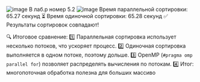 ![image](https://github.com/user-attachments/assets/7aaac8d7-58b7-4956-a0ab-c8f396da775c)
В лаб.р номер 5.2
![image](https://github.com/user-attachments/assets/a2413aa2-2045-4443-804e-79c3aa189681)
Время параллельной сортировки: 65.27 секунд
⏳ Время одиночной сортировки: 65.28 секунд
✅ Результаты сортировок совпадают!

🔍 Итоговое сравнение:
1️⃣ Параллельная сортировка использует несколько потоков, что ускоряет процесс.
2️⃣ Одиночная сортировка выполняется в одном потоке, поэтому дольше.
3️⃣ OpenMP (`#pragma omp parallel for`) позволяет распределять вычисления по потокам.
4️⃣ Итог: многопоточная обработка полезна для больших массиво
